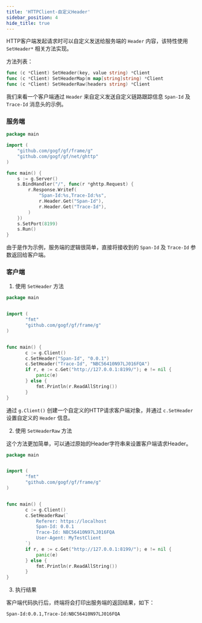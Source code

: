 ```yaml
---
title: 'HTTPClient-自定义Header'
sidebar_position: 4
hide_title: true
---
```


HTTP客户端发起请求时可以自定义发送给服务端的 `Header` 内容，该特性使用 `SetHeader*` 相关方法实现。

方法列表：

```  go
func (c *Client) SetHeader(key, value string) *Client
func (c *Client) SetHeaderMap(m map[string]string) *Client
func (c *Client) SetHeaderRaw(headers string) *Client

```

我们来看一个客户端通过 `Header` 来自定义发送自定义链路跟踪信息 `Span-Id` 及 `Trace-Id` 消息头的示例。

### 服务端

```  go
package main

import (
	"github.com/gogf/gf/frame/g"
	"github.com/gogf/gf/net/ghttp"
)

func main() {
	s := g.Server()
	s.BindHandler("/", func(r *ghttp.Request) {
		r.Response.Writef(
			"Span-Id:%s,Trace-Id:%s",
			r.Header.Get("Span-Id"),
			r.Header.Get("Trace-Id"),
		)
	})
	s.SetPort(8199)
	s.Run()
}

```

由于是作为示例，服务端的逻辑很简单，直接将接收到的 `Span-Id` 及 `Trace-Id` 参数返回给客户端。

### 客户端

1. 使用 `SetHeader` 方法




```  go
package main


import (
       "fmt"
       "github.com/gogf/gf/frame/g"
)


func main() {
       c := g.Client()
       c.SetHeader("Span-Id", "0.0.1")
       c.SetHeader("Trace-Id", "NBC56410N97LJ016FQA")
       if r, e := c.Get("http://127.0.0.1:8199/"); e != nil {
           panic(e)
       } else {
           fmt.Println(r.ReadAllString())
       }
}

```


通过 `g.Client()` 创建一个自定义的HTTP请求客户端对象，并通过 `c.SetHeader` 设置自定义的 `Header` 信息。

2. 使用 `SetHeaderRaw` 方法

这个方法更加简单，可以通过原始的Header字符串来设置客户端请求Header。




```  go
package main


import (
       "fmt"
       "github.com/gogf/gf/frame/g"
)


func main() {
       c := g.Client()
       c.SetHeaderRaw(`
           Referer: https://localhost
           Span-Id: 0.0.1
           Trace-Id: NBC56410N97LJ016FQA
           User-Agent: MyTestClient
       `)
       if r, e := c.Get("http://127.0.0.1:8199/"); e != nil {
           panic(e)
       } else {
           fmt.Println(r.ReadAllString())
       }
}

```

3. 执行结果

客户端代码执行后，终端将会打印出服务端的返回结果，如下：




```  shell
Span-Id:0.0.1,Trace-Id:NBC56410N97LJ016FQA

```